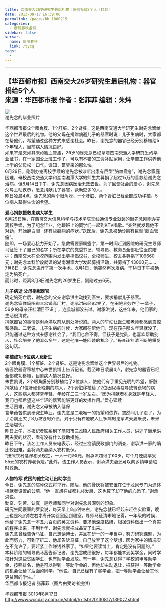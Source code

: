 ```yaml
---
title: 西南交大26岁研究生最后礼物：器官捐给5个人［转载］
date: 2013-08-17 16:39:00
permalink: /pages/bb_1000215
categories: 
  - 唐院春秋备份
sidebar: false
author: 
  name: 唐院春秋
  link: /tycq
tags: 
  - 
---
```


* * *

【华西都市报】西南交大26岁研究生最后礼物：器官捐给5个人  
来源：华西都市报 作者：张菲菲 编辑：朱炜 
---  
  
[
![](http://www.wccdaily.com.cn/hxdsb/20130817/m_699eb9c417bf014086d7bbaccab9b6e4.jpg)](http://www.wccdaily.com.cn/hxdsb/20130817/699eb9c417bf014086d7bbaccab9b6e4.jpg)  
谢先念的毕业照片

华西都市报:2个眼角膜、1个肝脏、2个肾脏。这是西南交通大学研究生谢先念留给这个世界最后的礼物。他的父母在捐赠病逝儿子的器官时说：儿子生病时，大家都在帮他们，希望通过这种方式来感谢社会。昨日，谢先念的器官已经分别移植给5个年轻人，目前病人情况良好。  
如果不是突如其来的脑血管瘤，26岁的谢先念已经拿着西南交通大学研究生的毕业证书，在一家国企上班工作了，可以有不错的工资补贴家用，让辛苦工作供养他上学的父母松一口气。谁知，噩梦来的那么快。  
6月29日，刚刚办完离校手续的谢先念被诊断出患有巨型“脑血管瘤”，谢先念家庭困难，母校西南交通大学和湖南湘潭大学的师生共募捐了超过15万的善款给谢先念治病。但8月14日下午，谢先念因病医治无效去世。为了回馈社会的爱心，谢先念父母主动表示，愿意捐献儿子器官，救助更多的人。  
昨日凌晨4点，谢先念的两个眼角膜、一个肝脏、两个肾脏已经全部成功移植，5位病人获得生命的希望。  
  
 **爱心捐款援救患病大学生**  
6月29日晚，在西南交大信息科学与技术学院无线通信专业就读的谢先念刚刚办完离校手续，为了纪念毕业，他跟班上的同学们一起到KTV唱歌。“突然就发现他不对劲，开始翻白眼，还有些癫痫的症状。”送医后，谢先念被确诊患有巨型“脑血管瘤”。  
随即，一场爱心接力开始了。急救需要家属签字，第一时间赶到医院的研究生导师马征签下了自己的名字；所在学院的党委书记、辅导员、教务员全部赶往医院陪护；西南交大在全校范围内发出募捐倡议书，全校师生、校友共募捐了109660元；谢先念本科阶段就读的湖南湘潭大学发起募捐活动，共募捐了43000元……  
7月8日，谢先念进行了第一次手术。8月4日，他突然再次发病，于14日下午被确定为脑死亡。  
而此时，距离8月8日谢先念的26岁生日，刚刚过去6天。  
  
 **儿子病逝 父母捐献器官**  
确定脑死亡后，谢先念的父亲谢承洪主动找到医生，要求捐献儿子器官。  
谢先念家住简阳市三岔镇高厂村，谢承洪已经62岁了，在田地里劳作了一辈子，56岁的母亲汪桂清目不识丁，连县城都没去过。谢承洪说，这些年来，他们家的生活很清贫。  
捐献器官的事情是谢承洪以前从别处听说的。两人的举动让医生和老师都感到震惊和感动。二老说，儿子生病的时候，大家都在帮他们，现在孩子那么年轻就没了，只能通过这种方式来感谢社会了。“我们也舍不得，但孩子是党员，也喜欢帮助别人，社会培养了他那么多年，这是他唯一能回馈的机会了。”母亲汪桂清不断地重复这句话。  
  
 **移植成功 5位病人获新生**  
2个眼角膜、1个肝脏、2个肾脏。这是谢先念留给这个世界最后的礼物。  
省医院器官移植中心朱世凯博士告诉记者，截至昨日凌晨4点，谢先念的器官已经全部成功移植，目前病人情况良好。  
朱世凯说，2个眼角膜分别移植给了2位病人，使他们有了重见光明的希望，肝脏捐献给了1位肝硬化晚期的病人，2个肾脏移植给了2位因尿毒症导致肾衰竭的病人，这些病人都非常年轻，年龄在二三十岁左右。“因为捐献者本身就是年轻人，我们也都希望这些年轻的器官能够更好的发挥作用。”爱心延续  
生活困难，谢先念父母被纳入低保  
含辛茹苦供到研究生毕业，谢先念是二老唯一的指望和依靠。突然间儿子没了，为了治病还欠了8万块钱的外债，对于只有种地收入且多病的谢承洪夫妻来说，未来生活堪忧。  
昨日上午，本报记者联系到了简阳市三岔镇人民政府相关工作人员，讲述了谢承洪两夫妻的状况，看有没有什么救助措施。  
昨日下午，该名工作人员来电表示，经过三岔镇民政部门的调查，谢承洪一家的确比较困难，会将两夫妻纳入农村低保。  
“按照农村低保相关规定，一人一月95元，谢承洪超过了60岁，每个月还能享受55元的农村养老保险。”此外，该工作人员表示，谢承洪夫妻还可以向乡镇申请临时救助。

**人物特写 贫困的他主动让出助学金**  
今日，谢先念的哀悼仪式将举行。随后，他的骨灰将被安置在位于龙泉专门为遗体捐献者设置的公墓。“他一直想在成都扎根发展，这也算了却了他的心愿了。”谢承洪说。  
勤奋、刻苦、认真，是老师和同学对谢先念最深刻的印象。  
研究生同寝室的罗梁说，每天早上8点钟左右，谢先念就已经起床赶往实验室，晚上也是8点钟左右才离开实验室回到寝室。导师马征清晰地记得，一年级的时候，他给了谢先念一本五六百页的英文资料，要求他深度钻研，根据资料做出一个真实的程序出来，不到半年，谢先念就把成品交了出来。  
谢先念曾经告诉马征，自己想读博士，并且在研一的一年当中，努力研究课题，为此而努力，可到了研二，他却告诉马征，自己放弃了这个梦想，因为家中的情况实在不允许了，要赶紧工作赚钱养家了。“如果他要读博士，肯定是没有问题的。”  
本科阶段的辅导员马茜告诉记者，谢先念成绩很好，每年都能拿到奖学金，同时学校针对这些贫困学生，也有助学金发放。有一年，谢先念获得了学校的甲等助学金，按照排名，他是可以得到一等助学金的，但他却主动退让，把获得一等助学金的机会让给了后面的同学。“他说，自己已经有了奖学金，把一等助学金让给其他更贫困的学生。”  
华西都市报记者 张菲菲（图片由受访者提供）

华西都市报 3013年8月17日
<http://www.wccdaily.com.cn/shtml/hxdsb/20130817/139027.shtml>